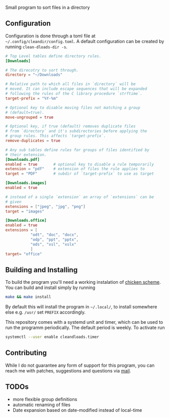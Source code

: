 Small program to sort files in a directory

## Configuration

Configuration is done through a toml file at `~/.config/cleandir/config.toml`. A
default configuration can be created by running `clean-dloads-dir -s`.

```toml
# Top Level tables define directory rules.
[Downloads]

# The direcotry to sort through.
directory = "~/Downloads"

# Relative path to which all files in `directory` will be
# moved. It can include escape sequences that will be expanded
# following the rules of the C library procedure `strftime`.
target-prefix = "%Y-%m"

# Optional key to disable moving files not matching a group
# (default=true).
move-ungrouped = true

# Optional key, if true (default) removes duplicate files
# from `directory` and it's subdirectories before applying the
# group rules. This affects `target-prefix`.
remove-duplicates = true

# Any sub tables define rules for groups of files identified by
# their extension.
[Downloads.pdf]
enabled = true       # optional key to disable a rule temporarily
extension = "pdf"    # extension of files the rule applies to
target = "PDF"       # subdir of `target-prefix` to use as target

[Downloads.images]
enabled = true

# instead of a single `extension` an array of `extensions` can be
# given
extensions = ["jpeg", "jpg", "png"]
target = "images"

[Downloads.office]
enabled = true
extensions = [
           "odt", "doc", "docx",
           "odp", "ppt", "pptx",
           "ods", "xsl", "xslx"
           ]
target= "office"
```

## Building and Installing

To build the program you'll need a working instalation of [chicken
scheme](https://call-cc.org/). You can build and install simply by running

```bash
make && make install
```

By default this will install the program in `~/.local/`, to install somewhere
else e.g. `/usr/` set `PREFIX` accordingly.

This repository comes with a systemd unit and timer, which can be used to run
the programm periodically. The default period is weekly. To activate run

```bash
systemctl --user enable cleandloads.timer
```

## Contributing

While I do not guarantee any form of support for this program, you can reach me
with patches, suggestions and questions via [mail](mailto:lou+git@repetitions.de).

## TODOs

- more flexible group definitions
- automatic renaming of files
- Date expansion based on date-modified instead of local-time
